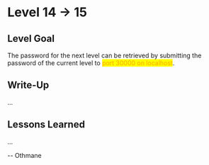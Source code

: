 # Level 14 → 15

## Level Goal

The password for the next level can be retrieved by submitting the password of the current level to <mark style="color:orange;">port 30000 on localhost</mark>.



## Write-Up

...



## Lessons Learned

...



\-- Othmane



